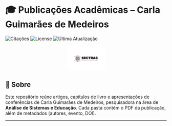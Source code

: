 # 🎓 Publicações Acadêmicas – Carla Guimarães de Medeiros

![Citações](https://img.shields.io/badge/citations-–-brightgreen) ![License](https://img.shields.io/badge/license-MIT-blue) ![Última Atualização](https://img.shields.io/badge/updated-2025--06--18-lightgrey)

<p align="center">
  <img src="./assets/logo_academico.png" alt="Logo Acadêmico" width="120"/>
</p>


## 📖 Sobre

Este repositório reúne artigos, capítulos de livro e apresentações de conferências de Carla Guimarães de Medeiros, pesquisadora na área de **Análise de Sistemas e Educação**. Cada pasta contém o PDF da publicação, além de metadados (autores, evento, DOI).

---


